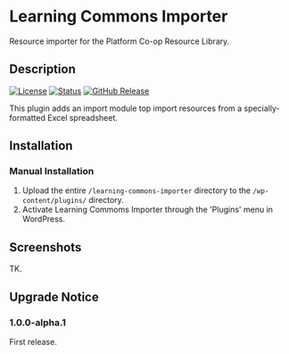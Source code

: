 # Learning Commons Importer #


Resource importer for the Platform Co-op Resource Library.

## Description ##

[![License](https://badgen.net/badge/license/BSD-3-Clause/blue)](https://github.com/platform-coop-toolkit/learning-commons-importer/blob/master/LICENSE.md) [![Status](https://badgen.net/github/status/platform-coop-toolkit/learning-commons-importer)](https://github.com/platform-coop-toolkit/learning-commons-importer/actions) [![GitHub Release](https://badgen.net/github/release/platform-coop-toolkit/learning-commons-importer)](https://github.com/platform-coop-toolkit/learning-commons-importer/releases/latest)

This plugin adds an import module top import resources from a specially-formatted Excel spreadsheet.

## Installation ##

### Manual Installation ###

1. Upload the entire `/learning-commons-importer` directory to the `/wp-content/plugins/` directory.
2. Activate Learning Commoms Importer through the 'Plugins' menu in WordPress.


## Screenshots ##

TK.


## Upgrade Notice ##

### 1.0.0-alpha.1 ###
First release.
